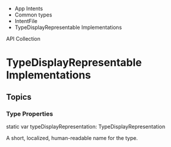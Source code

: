 

- App Intents
- Common types
- IntentFile
-  TypeDisplayRepresentable Implementations 

API Collection

# TypeDisplayRepresentable Implementations

## Topics

### Type Properties

static var typeDisplayRepresentation: TypeDisplayRepresentation

A short, localized, human-readable name for the type.

